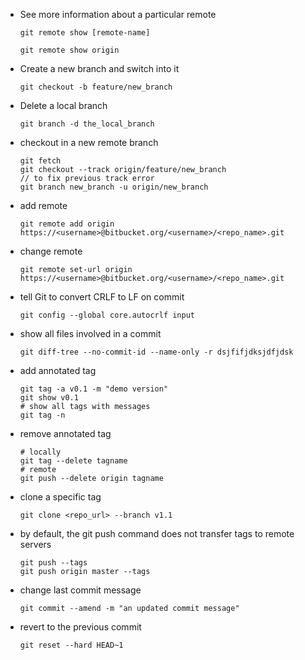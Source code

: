 - See more information about a particular remote
    ```git
    git remote show [remote-name]
    ```
    ```git
    git remote show origin
    ```

- Create a new branch and switch into it
    ```git
    git checkout -b feature/new_branch
    ```

- Delete a local branch
    ```git
    git branch -d the_local_branch
    ```

- checkout in a new remote branch
    ```git
    git fetch
    git checkout --track origin/feature/new_branch
    // to fix previous track error
    git branch new_branch -u origin/new_branch
    ```
- add remote
    ```git
    git remote add origin https://<username>@bitbucket.org/<username>/<repo_name>.git
    ```
- change remote
    ```git
    git remote set-url origin https://<username>@bitbucket.org/<username>/<repo_name>.git
    ```

- tell Git to convert CRLF to LF on commit
    ```git
    git config --global core.autocrlf input
    ```
    
- show all files involved in a commit 
    ```git
    git diff-tree --no-commit-id --name-only -r dsjfifjdksjdfjdsk
    ```
   
- add annotated tag
    ```git
    git tag -a v0.1 -m "demo version"
    git show v0.1
    # show all tags with messages
    git tag -n
    ```
- remove annotated tag
    ```git
    # locally
    git tag --delete tagname
    # remote
    git push --delete origin tagname
    ```
- clone a specific tag
    ```
    git clone <repo_url> --branch v1.1
    ```
- by default, the git push command does not transfer tags to remote servers
    ```git
    git push --tags
    git push origin master --tags
    ```

- change last commit message
    ```git
    git commit --amend -m "an updated commit message"
    ```
- revert to the previous commit
    ```git
    git reset --hard HEAD~1
    ```



